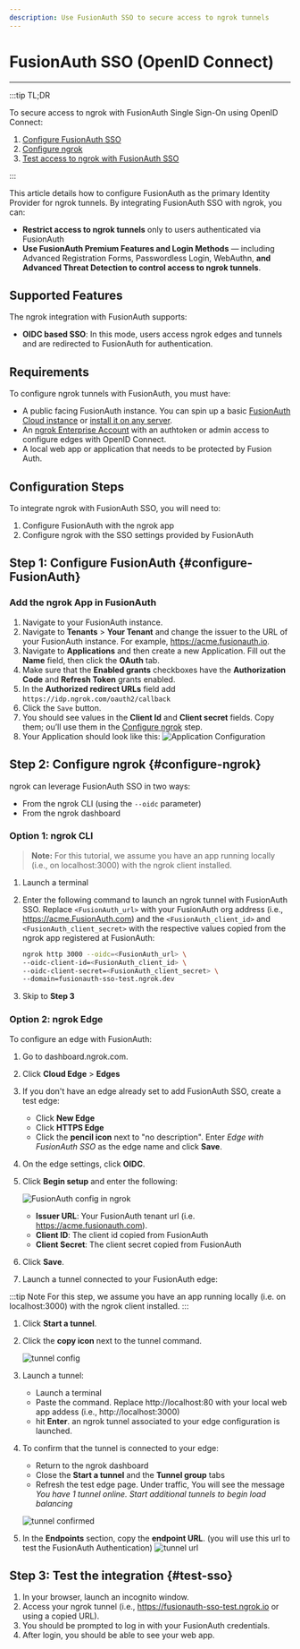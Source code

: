 ```yaml
---
description: Use FusionAuth SSO to secure access to ngrok tunnels
---
```


# FusionAuth SSO (OpenID Connect)

---

:::tip TL;DR

To secure access to ngrok with FusionAuth Single Sign-On using OpenID Connect:

1. [Configure FusionAuth SSO](#configure-FusionAuth)
1. [Configure ngrok](#configure-ngrok)
1. [Test access to ngrok with FusionAuth SSO](#test-sso)

:::

This article details how to configure FusionAuth as the primary Identity Provider for ngrok tunnels.
By integrating FusionAuth SSO with ngrok, you can:

- **Restrict access to ngrok tunnels** only to users authenticated via FusionAuth
- **Use FusionAuth Premium Features and Login Methods** — including Advanced Registration Forms, Passwordless Login, WebAuthn, **and Advanced Threat Detection to control access to ngrok tunnels**.

## Supported Features

The ngrok integration with FusionAuth supports:

- **OIDC based SSO**: In this mode, users access ngrok edges and tunnels and are redirected to FusionAuth for authentication.

## Requirements

To configure ngrok tunnels with FusionAuth, you must have:

- A public facing FusionAuth instance. You can spin up a basic [FusionAuth Cloud instance](https://fusionauth.io/pricing) or [install it on any server](https://fusionauth.io/docs/v1/tech/installation-guide/).
- An [ngrok Enterprise Account](https://ngrok.com/pricing) with an authtoken or admin access to configure edges with OpenID Connect.
- A local web app or application that needs to be protected by Fusion Auth.

## Configuration Steps

To integrate ngrok with FusionAuth SSO, you will need to:

1. Configure FusionAuth with the ngrok app
1. Configure ngrok with the SSO settings provided by FusionAuth

## **Step 1**: Configure FusionAuth {#configure-FusionAuth}

### Add the ngrok App in FusionAuth

1. Navigate to your FusionAuth instance.
1. Navigate to **Tenants** > **Your Tenant** and change the issuer to the URL of your FusionAuth instance. For example, https://acme.fusionauth.io.
1. Navigate to **Applications** and then create a new Application. Fill out the **Name** field, then click the **OAuth** tab.
1. Make sure that the **Enabled grants** checkboxes have the **Authorization Code** and **Refresh Token** grants enabled.
1. In the **Authorized redirect URLs** field add `https://idp.ngrok.com/oauth2/callback`
1. Click the `Save` button.
1. You should see values in the **Client Id** and **Client secret** fields. Copy them; ou’ll use them in the [Configure ngrok](#configure-ngrok) step.
1. Your Application should look like this:
   ![Application Configuration](img/application-configuration.png)

## **Step 2**: Configure ngrok {#configure-ngrok}

ngrok can leverage FusionAuth SSO in two ways:

- From the ngrok CLI (using the `--oidc` parameter)
- From the ngrok dashboard

### **Option 1**: ngrok CLI

> **Note:** For this tutorial, we assume you have an app running locally (i.e., on localhost:3000) with the ngrok client installed.

1. Launch a terminal
1. Enter the following command to launch an ngrok tunnel with FusionAuth SSO. Replace `<FusionAuth_url>` with your FusionAuth org address (i.e., https://acme.FusionAuth.com) and the `<FusionAuth_client_id>` and `<FusionAuth_client_secret>` with the respective values copied from the ngrok app registered at FusionAuth:

   ```bash
   ngrok http 3000 --oidc=<FusionAuth_url> \
   --oidc-client-id=<FusionAuth_client_id> \
   --oidc-client-secret=<FusionAuth_client_secret> \
   --domain=fusionauth-sso-test.ngrok.dev
   ```

1. Skip to **Step 3**

### **Option 2**: ngrok Edge

To configure an edge with FusionAuth:

1. Go to dashboard.ngrok.com.
1. Click **Cloud Edge** > **Edges**
1. If you don't have an edge already set to add FusionAuth SSO, create a test edge:
   - Click **New Edge**
   - Click **HTTPS Edge**
   - Click the **pencil icon** next to "no description". Enter _Edge with FusionAuth SSO_ as the edge name and click **Save**.
1. On the edge settings, click **OIDC**.
1. Click **Begin setup** and enter the following:

   ![FusionAuth config in ngrok](img/ngrok-edge.png)

   - **Issuer URL**: Your FusionAuth tenant url (i.e. https://acme.fusionauth.com).
   - **Client ID**: The client id copied from FusionAuth
   - **Client Secret**: The client secret copied from FusionAuth

1. Click **Save**.

1. Launch a tunnel connected to your FusionAuth edge:

:::tip Note
For this step, we assume you have an app running locally (i.e. on localhost:3000) with the ngrok client installed.
:::

1.  Click **Start a tunnel**.
1.  Click the **copy icon** next to the tunnel command.

    ![tunnel config](img/fa-2.png)

1.  Launch a tunnel:
    - Launch a terminal
    - Paste the command. Replace http://localhost:80 with your local web app addess (i.e., http://localhost:3000)
    - hit **Enter**. an ngrok tunnel associated to your edge configuration is launched.
1.  To confirm that the tunnel is connected to your edge:

    - Return to the ngrok dashboard
    - Close the **Start a tunnel** and the **Tunnel group** tabs
    - Refresh the test edge page. Under traffic, You will see the message _You have 1 tunnel online. Start additional tunnels to begin load balancing_

    ![tunnel confirmed](img/fa-3.png)

1.  In the **Endpoints** section, copy the **endpoint URL**. (you will use this url to test the FusionAuth Authentication)
    ![tunnel url](img/ngrok-url.png)

## Step 3: Test the integration {#test-sso}

1. In your browser, launch an incognito window.
1. Access your ngrok tunnel (i.e., https://fusionauth-sso-test.ngrok.io or using a copied URL).
1. You should be prompted to log in with your FusionAuth credentials.
1. After login, you should be able to see your web app.
